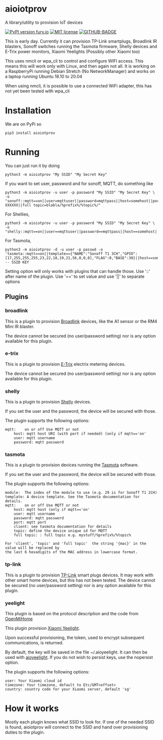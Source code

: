 # aioiotprov

A library/utility to provision IoT devices

[![PyPI version fury.io](https://badge.fury.io/py/aioiotprov.svg)](https://pypi.python.org/pypi/aioiotprov)
[![MIT license](https://img.shields.io/badge/License-MIT-blue.svg)](https://lbesson.mit-licen)
[![GITHUB-BADGE](https://github.com/frawau/aioiotprov/workflows/black/badge.svg)](https://github.com/psf/black)

This is early day.  Currently it can provision TP-Link smartplugs, Broadlink IR blasters,  Sonoff switches running
the Tasmota firmware, Shelly devices and E-Trix power monitors, Xiaomi Yeelights (Possibly other Xiaomi too)

This uses nmcli or wpa_cli to control and configure WIFI access. This means this will work only with
Linux, and then again not all. It is working on a RaspberryPi running Debian Stretch (No NetworkManager) and works on a laptop running Ubuntu 18.10 to 20.04

When using nmcli, it is possible to use a connected WiFi adapter, this has not yet been tested with wpa_cli


# Installation

We are on PyPi so

    pip3 install aioiotprov


# Running

You can just run it by doing

    python3 -m aioiotprov "My SSID" "My Secret Key"

If you want to set user, password and for sonoff, MQTT, do something like

    python3 -m aioiotprov -u user -p password "My SSID" "My Secret Key" \
    -o "sonoff::mqtt==on||user=mqttuser||password=mqttpass||host=somehost||port=1883||client=DVES_XXXXXX||topic=sonoff-XXXXXX||full topic=blabla/%prefix%/%topic%/"

For Shellies,

    python3 -m aioiotprov -u user -p password "My SSID" "My Secret Key" \
    -o "shelly::mqtt==on||user==mqttuser||password==mqttpass||host==somehost||port==1883"

For Tasmota,

    python3 -m aioiotprov -d -u user -p passwd -o 'tasmota::mqtt==on||template=={"NAME":"Sonoff T1 3CH","GPIO":[17,255,255,255,23,22,18,19,21,56,0,0,0],"FLAG":0,"BASE":30}||host==somehost||user==mqttuser||password==mqttpasswd'
    -- SSID KEY


Setting option will only works with plugins that can handle those. Use '::' after name of the plugin. Use '==' to set value
and use '||' to separate options

## Plugins

### broadlink

This is a plugin to provision [Broadlink](http://www.ibroadlink.com/) devices, like the A1 sensor or the RM4 Mini IR blaster.

The device cannot be secured (no user/password setting) nor is any option available for this plugin.

### e-trix

This is a plugin to provision [E-Trix](https://creativepowerthai.com/intro/) electrix metering devices.

The device cannot be secured (no user/password setting) nor is any option available for this plugin.

### shelly

This is a plugin to provision [Shelly](https://shelly.cloud/) devices.

If you set the user and the password, the device will be secured with those.

The plugin supports the following options:

    mqtt:    on or off Use MQTT or not
        host: mqtt host URI (with port if needed) (only if mqtt=='on'
        user: mqtt username
        password: mqtt password


### tasmota

This is a plugin to provision devices running the [Tasmota](https://tasmota.github.io/docs/) software.

If you set the user and the password, the device will be secured with those.

The plugin supports the following options:

    module:  The index of the module to use (e.g. 29 is for Sonoff T1 2CH)
    template: A device template. See the Tasmota documentation for details.
    mqtt:    on or off Use MQTT or not
        host: mqtt host (only if mqtt=='on'
        user: mqtt username
        password: mqtt password
        port: mqtt port
        client: see tasmota documentation for details
        topic: define the device unique id for MQTT
        full topic: : full topic e.g. mystuff/%prefix%/%topic%

    For 'client', 'topic' and 'full topic'  the string '{mac}' in the value will be replaced by
    the last 6 hexadigits of the MAC address in lowercase format.

### tp-link

This is a plugin to provision [TP-Link](https://www.kasasmart.com/us/products/smart-plugs) smart plugs devices. It may work with other smart home devices, but this has not been tested.
The device cannot be secured (no user/password setting) nor is any option available for this plugin.

### yeelight

This plugin is based on the protocol description and the code  from [OpenMiHome](https://github.com/OpenMiHome/mihome-binary-protocol)

This plugin provision [Xiaomi Yeelight](https://www.yeelight.com/).

Upon successful provisioning,  the token, used to encrypt subsequent communications, is returned.

By default, the key will be saved in the file ~/.aioyeelight. It can then be used with [aioyeelight](ttps://github.com/frawau/aioyeelight).
If you do not wish to persist keys, use the nopersist option.

The plugin supports the following options:

    user: Your Xiaomi cloud id
    timezone: Your timezone, default to Etc/GMT<offset>
    country: country code for your Xiaomi server, default 'sg'



# How it works

Mostly each plugin knows what SSID to look for. If one of the needed SSID is found, aioiotprov will connect
to the SSID and hand over provisioning duties to the plugin.
